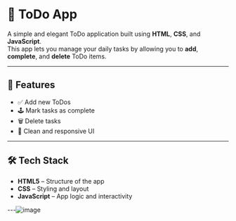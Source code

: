 # 📝 ToDo App

A simple and elegant ToDo application built using **HTML**, **CSS**, and **JavaScript**.  
This app lets you manage your daily tasks by allowing you to **add**, **complete**, and **delete** ToDo items.

---

## 🚀 Features

- ✅ Add new ToDos
- 🕹️ Mark tasks as complete
- 🗑️ Delete tasks
- 🎨 Clean and responsive UI

---

## 🛠️ Tech Stack

- **HTML5** – Structure of the app  
- **CSS** – Styling and layout  
- **JavaScript** – App logic and interactivity

---![image](https://github.com/user-attachments/assets/9e3578a2-711c-4a1c-935c-50a9c160d39e)
